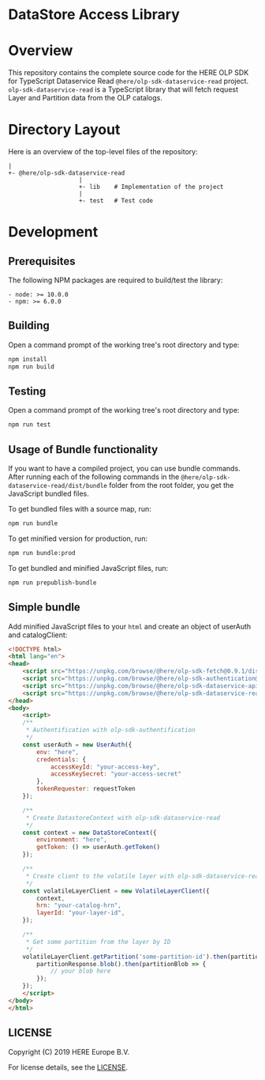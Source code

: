 # DataStore Access Library

# Overview

This repository contains the complete source code for the HERE OLP SDK for TypeScript Dataservice Read `@here/olp-sdk-dataservice-read` project. `olp-sdk-dataservice-read` is a TypeScript library that will fetch request Layer and Partition data from the OLP catalogs.

# Directory Layout

Here is an overview of the top-level files of the repository:

    |
    +- @here/olp-sdk-dataservice-read
                        |
                        +- lib    # Implementation of the project
                        |
                        +- test   # Test code

# Development

## Prerequisites

The following NPM packages are required to build/test the library:

    - node: >= 10.0.0
    - npm: >= 6.0.0

## Building

Open a command prompt of the working tree's root directory and type:

```sh
npm install
npm run build
```

## Testing

Open a command prompt of the working tree's root directory and type:

```sh
npm run test
```

## Usage of Bundle functionality

If you want to have a compiled project, you can use bundle commands. After running each of the following commands in the `@here/olp-sdk-dataservice-read/dist/bundle` folder from the root folder, you get the JavaScript bundled files.

To get bundled files with a source map, run:

```sh
npm run bundle
```

To get minified version for production, run:

```sh
npm run bundle:prod
```

To get bundled and minified JavaScript files, run:

```sh
npm run prepublish-bundle
```

## Simple bundle

Add minified JavaScript files to your `html` and create an object of userAuth and catalogClient:

```html
<!DOCTYPE html>
<html lang="en">
<head>
    <script src="https://unpkg.com/browse/@here/olp-sdk-fetch@0.9.1/dist/olp-sdk-fetch.min.js"></script>
    <script src="https://unpkg.com/browse/@here/olp-sdk-authentication@0.9.1/dist/olp-sdk-authentication.min.js"></script>
    <script src="https://unpkg.com/browse/@here/olp-sdk-dataservice-api@0.9.1/dist/olp-sdk-dataservice-api.min.js"></script>
    <script src="https://unpkg.com/browse/@here/olp-sdk-dataservice-read@0.9.1/dist/olp-sdk-dataservice-read.min.js"></script>
</head>
<body>
    <script>
    /**
     * Authentification with olp-sdk-authentification
     */
    const userAuth = new UserAuth({
        env: "here",
        credentials: {
            accessKeyId: "your-access-key",
            accessKeySecret: "your-access-secret"
        },
        tokenRequester: requestToken
    });

    /**
     * Create DatastoreContext with olp-sdk-dataservice-read
     */
    const context = new DataStoreContext({
        environment: "here",
        getToken: () => userAuth.getToken()
    });

    /**
     * Create client to the volatile layer with olp-sdk-dataservice-read
     */
    const volatileLayerClient = new VolatileLayerClient({
        context,
        hrn: "your-catalog-hrn",
        layerId: "your-layer-id",
    });

    /**
     * Get some partition from the layer by ID
     */
    volatileLayerClient.getPartition('some-partition-id').then(partitionResponse => {
        partitionResponse.blob().then(partitionBlob => {
            // your blob here
        });
    });
    </script>
</body>
</html>
```

## LICENSE

Copyright (C) 2019 HERE Europe B.V.

For license details, see the [LICENSE](LICENSE).